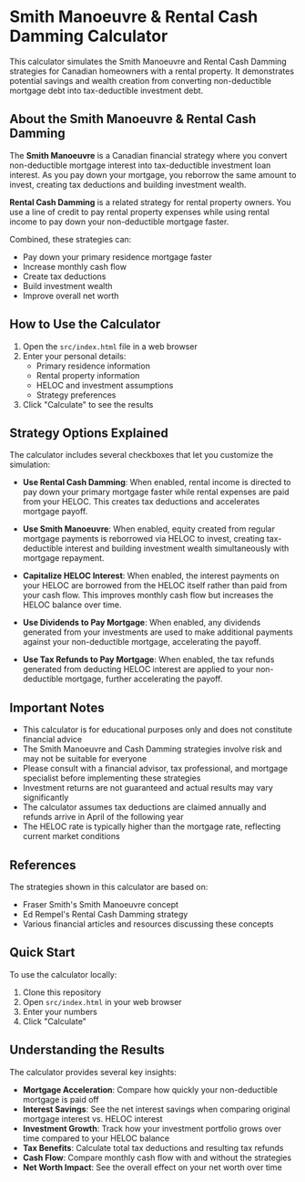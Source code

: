 # Smith Manoeuvre & Rental Cash Damming Calculator

This calculator simulates the Smith Manoeuvre and Rental Cash Damming strategies for Canadian homeowners with a rental property. It demonstrates potential savings and wealth creation from converting non-deductible mortgage debt into tax-deductible investment debt.

## About the Smith Manoeuvre & Rental Cash Damming

The **Smith Manoeuvre** is a Canadian financial strategy where you convert non-deductible mortgage interest into tax-deductible investment loan interest. As you pay down your mortgage, you reborrow the same amount to invest, creating tax deductions and building investment wealth.

**Rental Cash Damming** is a related strategy for rental property owners. You use a line of credit to pay rental property expenses while using rental income to pay down your non-deductible mortgage faster.

Combined, these strategies can:
- Pay down your primary residence mortgage faster
- Increase monthly cash flow
- Create tax deductions
- Build investment wealth
- Improve overall net worth

## How to Use the Calculator

1. Open the `src/index.html` file in a web browser
2. Enter your personal details:
   - Primary residence information
   - Rental property information
   - HELOC and investment assumptions
   - Strategy preferences
3. Click "Calculate" to see the results

## Strategy Options Explained

The calculator includes several checkboxes that let you customize the simulation:

- **Use Rental Cash Damming**: When enabled, rental income is directed to pay down your primary mortgage faster while rental expenses are paid from your HELOC. This creates tax deductions and accelerates mortgage payoff.

- **Use Smith Manoeuvre**: When enabled, equity created from regular mortgage payments is reborrowed via HELOC to invest, creating tax-deductible interest and building investment wealth simultaneously with mortgage repayment.

- **Capitalize HELOC Interest**: When enabled, the interest payments on your HELOC are borrowed from the HELOC itself rather than paid from your cash flow. This improves monthly cash flow but increases the HELOC balance over time.

- **Use Dividends to Pay Mortgage**: When enabled, any dividends generated from your investments are used to make additional payments against your non-deductible mortgage, accelerating the payoff.

- **Use Tax Refunds to Pay Mortgage**: When enabled, the tax refunds generated from deducting HELOC interest are applied to your non-deductible mortgage, further accelerating the payoff.

## Important Notes

- This calculator is for educational purposes only and does not constitute financial advice
- The Smith Manoeuvre and Cash Damming strategies involve risk and may not be suitable for everyone
- Please consult with a financial advisor, tax professional, and mortgage specialist before implementing these strategies
- Investment returns are not guaranteed and actual results may vary significantly
- The calculator assumes tax deductions are claimed annually and refunds arrive in April of the following year
- The HELOC rate is typically higher than the mortgage rate, reflecting current market conditions

## References

The strategies shown in this calculator are based on:
- Fraser Smith's Smith Manoeuvre concept
- Ed Rempel's Rental Cash Damming strategy
- Various financial articles and resources discussing these concepts

## Quick Start

To use the calculator locally:

1. Clone this repository
2. Open `src/index.html` in your web browser
3. Enter your numbers
4. Click "Calculate"

## Understanding the Results

The calculator provides several key insights:

- **Mortgage Acceleration**: Compare how quickly your non-deductible mortgage is paid off
- **Interest Savings**: See the net interest savings when comparing original mortgage interest vs. HELOC interest
- **Investment Growth**: Track how your investment portfolio grows over time compared to your HELOC balance
- **Tax Benefits**: Calculate total tax deductions and resulting tax refunds
- **Cash Flow**: Compare monthly cash flow with and without the strategies
- **Net Worth Impact**: See the overall effect on your net worth over time